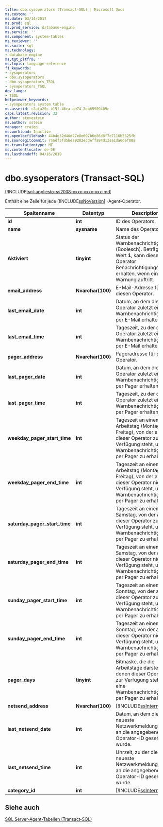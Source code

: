 ```yaml
---
title: dbo.sysoperators (Transact-SQL) | Microsoft Docs
ms.custom: ''
ms.date: 03/14/2017
ms.prod: sql
ms.prod_service: database-engine
ms.service: ''
ms.component: system-tables
ms.reviewer: ''
ms.suite: sql
ms.technology:
- database-engine
ms.tgt_pltfrm: ''
ms.topic: language-reference
f1_keywords:
- sysoperators
- dbo.sysoperators
- dbo.sysoperators_TSQL
- sysoperators_TSQL
dev_langs:
- TSQL
helpviewer_keywords:
- sysoperators system table
ms.assetid: c2afa20c-b15f-46ca-ae74-2eb65909409e
caps.latest.revision: 32
author: stevestein
ms.author: sstein
manager: craigg
ms.workload: Inactive
ms.openlocfilehash: 44b4e32d46d27e8e697b6e86d8f7e7116b3525fb
ms.sourcegitcommit: 7a6df3fd5bea9282ecdeffa94d13ea1da6def80a
ms.translationtype: MT
ms.contentlocale: de-DE
ms.lasthandoff: 04/16/2018
---
```

# <a name="dbosysoperators-transact-sql"></a>dbo.sysoperators (Transact-SQL)
[!INCLUDE[tsql-appliesto-ss2008-xxxx-xxxx-xxx-md](../../includes/tsql-appliesto-ss2008-xxxx-xxxx-xxx-md.md)]

  Enthält eine Zeile für jede [!INCLUDE[ssNoVersion](../../includes/ssnoversion-md.md)] -Agent-Operator.  
  
|Spaltenname|Datentyp|Description|  
|-----------------|---------------|-----------------|  
|**id**|**int**|ID des Operators.|  
|**name**|**sysname**|Name des Operators.|  
|**Aktiviert**|**tinyint**|Status der Warnbenachrichtigungen (Boolesch). Beträgt der Wert **1**, kann dieser Operator Benachrichtigungen erhalten, wenn eine Warnung auftritt.|  
|**email_address**|**Nvarchar(100)**|E-Mail-Adresse für diesen Operator.|  
|**last_email_date**|**int**|Datum, an dem dieser Operator zuletzt eine Warnbenachrichtigung per E-Mail erhalten hat.|  
|**last_email_time**|**int**|Tageszeit, zu der dieser Operator zuletzt eine Warnbenachrichtigung per E-Mail erhalten hat.|  
|**pager_address**|**Nvarchar(100)**|Pageradresse für diesen Operator.|  
|**last_pager_date**|**int**|Datum, an dem dieser Operator zuletzt eine Warnbenachrichtigung per Pager erhalten hat.|  
|**last_pager_time**|**int**|Tageszeit, zu der dieser Operator zuletzt eine Warnbenachrichtigung per Pager erhalten hat.|  
|**weekday_pager_start_time**|**int**|Tageszeit an einem Arbeitstag (Montag bis Freitag), von der an dieser Operator zur Verfügung steht, um eine Warnbenachrichtigung per Pager zu erhalten.|  
|**weekday_pager_end_time**|**int**|Tageszeit an einem Arbeitstag (Montag bis Freitag), von der an dieser Operator nicht zur Verfügung steht, um eine Warnbenachrichtigung per Pager zu erhalten.|  
|**saturday_pager_start_time**|**int**|Tageszeit an einem Samstag, von der an dieser Operator zur Verfügung steht, um eine Warnbenachrichtigung per Pager zu erhalten.|  
|**saturday_pager_end_time**|**int**|Tageszeit an einem Samstag, von der an dieser Operator nicht zur Verfügung steht, um eine Warnbenachrichtigung per Pager zu erhalten.|  
|**sunday_pager_start_time**|**int**|Tageszeit an einem Sonntag, von der an dieser Operator zur Verfügung steht, um eine Warnbenachrichtigung per Pager zu erhalten.|  
|**sunday_pager_end_time**|**int**|Tageszeit an einem Sonntag, von der an dieser Operator nicht zur Verfügung steht, um eine Warnbenachrichtigung per Pager zu erhalten.|  
|**pager_days**|**tinyint**|Bitmaske, die die Arbeitstage darstellt, an denen dieser Operator zur Verfügung steht, um eine Warnbenachrichtigung per Pager zu erhalten.|  
|**netsend_address**|**Nvarchar(100)**|[!INCLUDE[ssInternalOnly](../../includes/ssinternalonly-md.md)]|  
|**last_netsend_date**|**int**|Datum, an dem die neueste Netzwerkmeldung zuletzt an die angegebene Operator-ID gesendet wurde.|  
|**last_netsend_time**|**int**|Uhrzeit, zu der die neueste Netzwerkmeldung zuletzt an die angegebene Operator-ID gesendet wurde.|  
|**category_id**|**int**|[!INCLUDE[ssInternalOnly](../../includes/ssinternalonly-md.md)]|  
  
## <a name="see-also"></a>Siehe auch  
 [SQL Server-Agent-Tabellen &#40;Transact-SQL&#41;](../../relational-databases/system-tables/sql-server-agent-tables-transact-sql.md)  
  
  
